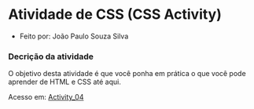 # Atividade de CSS (CSS Activity)
- Feito por: João Paulo Souza Silva

### Decrição da atividade
  O objetivo desta atividade é que você ponha em prática o que você pode aprender de HTML e CSS até aqui.

  Acesso em: [Activity_04](---)